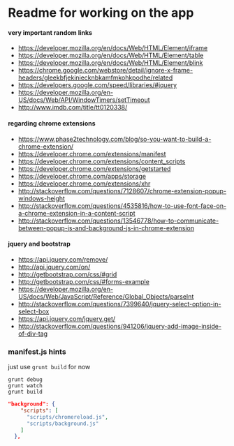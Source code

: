 # Readme for working on the app

#### very important random links

- https://developer.mozilla.org/en/docs/Web/HTML/Element/iframe
- https://developer.mozilla.org/en/docs/Web/HTML/Element/table
- https://developer.mozilla.org/en/docs/Web/HTML/Element/blink
- https://chrome.google.com/webstore/detail/ignore-x-frame-headers/gleekbfjekiniecknbkamfmkohkpodhe/related
- https://developers.google.com/speed/libraries/#jquery
- https://developer.mozilla.org/en-US/docs/Web/API/WindowTimers/setTimeout
- http://www.imdb.com/title/tt0120338/

#### regarding chrome extensions

- https://www.phase2technology.com/blog/so-you-want-to-build-a-chrome-extension/
- https://developer.chrome.com/extensions/manifest
- https://developer.chrome.com/extensions/content_scripts
- https://developer.chrome.com/extensions/getstarted
- https://developer.chrome.com/apps/storage
- https://developer.chrome.com/extensions/xhr
- http://stackoverflow.com/questions/7128607/chrome-extension-popup-windows-height
- http://stackoverflow.com/questions/4535816/how-to-use-font-face-on-a-chrome-extension-in-a-content-script
- http://stackoverflow.com/questions/13546778/how-to-communicate-between-popup-js-and-background-js-in-chrome-extension

#### jquery and bootstrap

- https://api.jquery.com/remove/
- http://api.jquery.com/on/
- http://getbootstrap.com/css/#grid
- http://getbootstrap.com/css/#forms-example
- https://developer.mozilla.org/en-US/docs/Web/JavaScript/Reference/Global_Objects/parseInt
- http://stackoverflow.com/questions/7399640/jquery-select-option-in-select-box
- https://api.jquery.com/jquery.get/
- http://stackoverflow.com/questions/941206/jquery-add-image-inside-of-div-tag

### manifest.js hints

just use `grunt build` for now

```shell
grunt debug
grunt watch
grunt build
```


```json
"background": {
    "scripts": [
      "scripts/chromereload.js",
      "scripts/background.js"
    ]
  },
```
